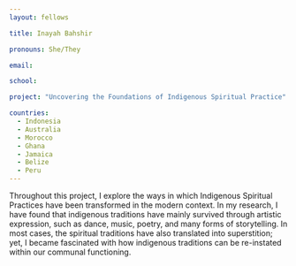 ```yaml
---
layout: fellows

title: Inayah Bahshir

pronouns: She/They

email: 

school: 

project: "Uncovering the Foundations of Indigenous Spiritual Practice"

countries:
  - Indonesia
  - Australia
  - Morocco
  - Ghana
  - Jamaica
  - Belize
  - Peru
---
```


Throughout this project, I explore the ways in which Indigenous Spiritual Practices have been transformed in the modern context. In my research, I have found that indigenous traditions have mainly survived through artistic expression, such as dance, music, poetry, and many forms of storytelling. In most cases, the spiritual traditions have also translated into superstition; yet, I became fascinated with how indigenous traditions can be re-instated within our communal functioning.